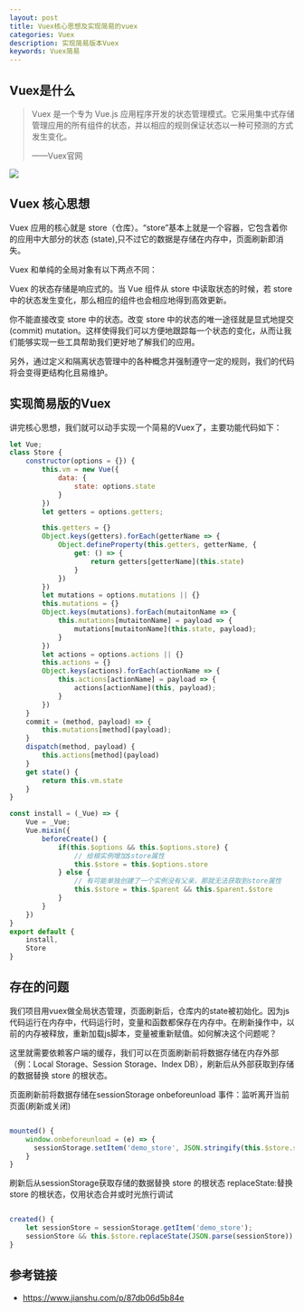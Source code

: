 ```yaml
---
layout: post
title: Vuex核心思想及实现简易的vuex
categories: Vuex
description: 实现简易版本Vuex
keywords: Vuex简易
---
```


## Vuex是什么

> Vuex 是一个专为 Vue.js 应用程序开发的状态管理模式。它采用集中式存储管理应用的所有组件的状态，并以相应的规则保证状态以一种可预测的方式发生变化。
>
> ——Vuex官网

![](blog/images/posts/js/vuex.png)

## Vuex 核心思想

Vuex 应用的核心就是 store（仓库）。“store”基本上就是一个容器，它包含着你的应用中大部分的状态 (state),只不过它的数据是存储在内存中，页面刷新即消失。

Vuex 和单纯的全局对象有以下两点不同：

Vuex 的状态存储是响应式的。当 Vue 组件从 store 中读取状态的时候，若 store 中的状态发生变化，那么相应的组件也会相应地得到高效更新。

你不能直接改变 store 中的状态。改变 store 中的状态的唯一途径就是显式地提交 (commit) mutation。这样使得我们可以方便地跟踪每一个状态的变化，从而让我们能够实现一些工具帮助我们更好地了解我们的应用。

另外，通过定义和隔离状态管理中的各种概念并强制遵守一定的规则，我们的代码将会变得更结构化且易维护。


## 实现简易版的Vuex

讲完核心思想，我们就可以动手实现一个简易的Vuex了，主要功能代码如下：

```js
let Vue;
class Store {
    constructor(options = {}) {
        this.vm = new Vue({
            data: {
                state: options.state
            }
        })
        let getters = options.getters;

        this.getters = {}
        Object.keys(getters).forEach(getterName => {
            Object.defineProperty(this.getters, getterName, {
                get: () => {
                    return getters[getterName](this.state)
                }
            })
        })
        let mutations = options.mutations || {}
        this.mutations = {}
        Object.keys(mutations).forEach(mutaitonName => {
            this.mutations[mutaitonName] = payload => {
                mutations[mutaitonName](this.state, payload);
            }
        })
        let actions = options.actions || {}
        this.actions = {}
        Object.keys(actions).forEach(actionName => {
            this.actions[actionName] = payload => {
                actions[actionName](this, payload);
            }
        })
    }
    commit = (method, payload) => {
        this.mutations[method](payload);
    }
    dispatch(method, payload) {
        this.actions[method](payload)
    }
    get state() {
        return this.vm.state
    }
}

const install = (_Vue) => {
    Vue = _Vue;
    Vue.mixin({
        beforeCreate() {
            if(this.$options && this.$options.store) {
                // 给根实例增加$store属性
                this.$store = this.$options.store
            } else {
                // 有可能单独创建了一个实例没有父亲，那就无法获取到store属性
                this.$store = this.$parent && this.$parent.$store
            }
        }
    })
}
export default {
    install,
    Store
}
```

## 存在的问题

我们项目用vuex做全局状态管理，页面刷新后，仓库内的state被初始化。因为js代码运行在内存中，代码运行时，变量和函数都保存在内存中。在刷新操作中，以前的内存被释放，重新加载js脚本，变量被重新赋值。如何解决这个问题呢？

这里就需要依赖客户端的缓存，我们可以在页面刷新前将数据存储在内存外部（例：Local Storage、Session Storage、Index DB），刷新后从外部获取到存储的数据替换 store 的根状态。

页面刷新前将数据存储在sessionStorage
onbeforeunload 事件：监听离开当前页面(刷新或关闭)

```js

mounted() {
    window.onbeforeunload = (e) => {
      sessionStorage.setItem('demo_store', JSON.stringify(this.$store.state));
    }
}

```

刷新后从sessionStorage获取存储的数据替换 store 的根状态
replaceState:替换 store 的根状态，仅用状态合并或时光旅行调试

```js

created() {
    let sessionStore = sessionStorage.getItem('demo_store');
    sessionStore && this.$store.replaceState(JSON.parse(sessionStore));
}

```


## 参考链接

- <https://www.jianshu.com/p/87db06d5b84e>
